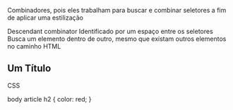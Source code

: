
Combinadores, pois eles trabalham para buscar e combinar seletores a fim de aplicar uma estilização

Descendant combinator
Identificado por um espaço entre os seletores
Busca um elemento dentro de outro, mesmo que existam outros elementos no caminho
HTML

<body>
	<article>
		<h2>Um Título</h2>
	</article>
</body>
CSS

body article h2 {
	color: red;
}